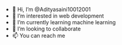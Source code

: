 - 👋 Hi, I’m @Adityasaini10012001
- 👀 I’m interested in web development
- 🌱 I’m currently learning machine learning
- 💞️ I’m looking to collaborate 
- 📫 You can reach me

<!---
Adityasaini10012001/Adityasaini10012001 is a ✨ special ✨ repository because its `README.md` (this file) appears on your GitHub profile.
You can click the Preview link to take a look at your changes.
--->
